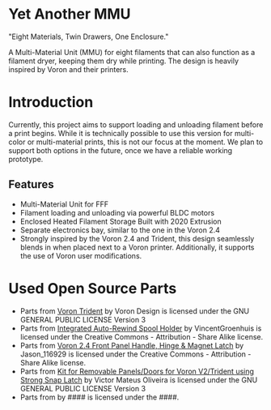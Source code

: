 # Yet Another MMU
"Eight Materials, Twin Drawers, One Enclosure."

A Multi-Material Unit (MMU) for eight filaments that can also function as a filament dryer, keeping them dry while printing. The design is heavily inspired by Voron and their printers.

# Introduction
Currently, this project aims to support loading and unloading filament before a print begins. While it is technically possible to use this version for multi-color or multi-material prints, this is not our focus at the moment. We plan to support both options in the future, once we have a reliable working prototype.

## Features
- Multi-Material Unit for FFF
- Filament loading and unloading via powerful BLDC motors
- Enclosed Heated Filament Storage Built with 2020 Extrusion
- Separate electronics bay, similar to the one in the Voron 2.4
- Strongly inspired by the Voron 2.4 and Trident, this design seamlessly blends in when placed next to a Voron printer. Additionally, it supports the use of Voron user modifications.

# Used Open Source Parts
- Parts from [Voron Trident](https://github.com/VoronDesign/Voron-Trident/blob/main/LICENSE)
by Voron Design is licensed under the GNU GENERAL PUBLIC LICENSE Version 3
- Parts from [Integrated Auto-Rewind Spool Holder](https://www.thingiverse.com/thing:3781815)
by VincentGroenhuis is licensed under the Creative Commons - Attribution - Share Alike license.
- Parts from [Voron 2.4 Front Panel Handle, Hinge & Magnet Latch](https://www.printables.com/model/371692-voron-24-front-panel-handle-hinge-magnet-latch/files)
by Jason_116929 is licensed under the Creative Commons - Attribution - Share Alike license.
- Parts from [Kit for Removable Panels/Doors for Voron V2/Trident using Strong Snap Latch](https://www.printables.com/model/702768-kit-for-removable-panelsdoors-for-voron-v2trident-/files)
by Victor Mateus Oliveira is licensed under the GNU GENERAL PUBLIC LICENSE Version 3
- Parts from []()
by #### is licensed under the ####.
